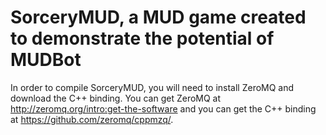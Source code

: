 # SorceryMUD, a MUD game created to demonstrate the potential of MUDBot

In order to compile SorceryMUD, you will need to install ZeroMQ and download the C++ binding. You can get ZeroMQ at http://zeromq.org/intro:get-the-software and you can get the C++ binding at https://github.com/zeromq/cppmzq/.
